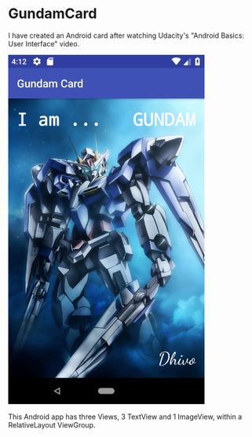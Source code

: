 # GundamCard
I have created an Android card after watching Udacity's "Android Basics: User Interface" video.

<img src="/app/src/main/res/drawable/Gundam_Card_Screen_Shot.png" width="400">

This Android app has three Views, 3 TextView and 1 ImageView, within a RelativeLayout ViewGroup.
